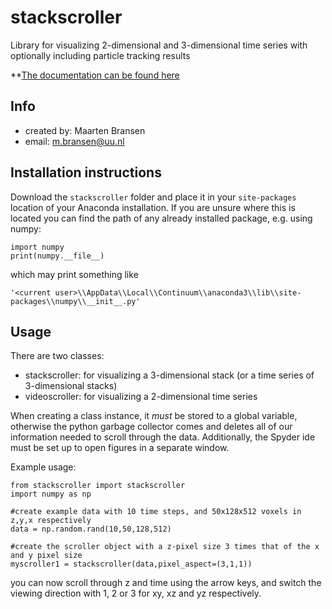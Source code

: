 # stackscroller
Library for visualizing 2-dimensional and 3-dimensional time series with optionally including particle tracking results

**[The documentation can be found here](https://maartenbransen.github.io/stackscroller/)

## Info
- created by:     Maarten Bransen
- email:          m.bransen@uu.nl

## Installation instructions
Download the `stackscroller` folder and place it in your `site-packages` location of your Anaconda installation. If you are unsure where this is located you can find the path of any already installed package, e.g. using numpy:
```
import numpy
print(numpy.__file__)
```
which may print something like
```
'<current user>\\AppData\\Local\\Continuum\\anaconda3\\lib\\site-packages\\numpy\\__init__.py'
```

## Usage
There are two classes:
- stackscroller: for visualizing a 3-dimensional stack (or a time series of 3-dimensional stacks)
- videoscroller: for visualizing a 2-dimensional time series

When creating a class instance, it *must* be stored to a global variable, otherwise the python garbage collector comes and deletes all of our information needed to scroll through the data. Additionally, the Spyder ide must be set up to open figures in a separate window. 

Example usage:
```
from stackscroller import stackscroller
import numpy as np

#create example data with 10 time steps, and 50x128x512 voxels in z,y,x respectively
data = np.random.rand(10,50,128,512)

#create the scroller object with a z-pixel size 3 times that of the x and y pixel size
myscroller1 = stackscroller(data,pixel_aspect=(3,1,1))
```

you can now scroll through z and time using the arrow keys, and switch the viewing direction with 1, 2 or 3 for xy, xz and yz respectively.
